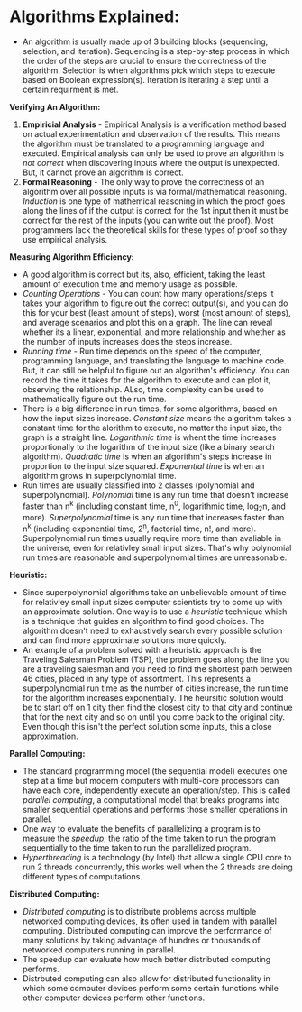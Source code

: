 # Algorithms Explained:
* An algorithm is usually made up of 3 building blocks (sequencing, selection, and iteration). Sequencing is a step-by-step process in which the order of the steps are crucial to ensure the correctness of the algorithm. Selection is when algorithms pick which steps to execute based on Boolean expression(s). Iteration is iterating a step until a certain requirment is met.

<strong>Verifying An Algorithm:</strong>
1. <strong>Empiricial Analysis</strong> - Empirical Analysis is a verification method based on actual experimentation and observation of the results. This means the algorithm must be translated to a programming language and executed. Empirical analysis can only be used to prove an algorithm is *not correct* when discovering inputs where the output is unexpected. But, it cannot prove an algorithm is correct.
2. <strong>Formal Reasoning</strong> - The only way to prove the correctness of an algorithm over all possible inputs is via formal/mathematical reasoning. *Induction* is one type of mathemical reasoning in which the proof goes along the lines of if the output is correct for the 1st input then it must be correct for the rest of the inputs (you can write out the proof). Most programmers lack the theoretical skills for these types of proof so they use empirical analysis.

<strong>Measuring Algorithm Efficiency:</strong>
* A good algorithm is correct but its, also, efficient, taking the least amount of execution time and memory usage as possible.
* *Counting Operations* - You can count how many operations/steps it takes your algorithm to figure out the correct output(s), and you can do this for your best (least amount of steps), worst (most amount of steps), and average scenarios and plot this on a graph. The line can reveal whether its a linear, exponential, and more relationship and whether as the number of inputs increases does the steps increase.
* *Running time* - Run time depends on the speed of the computer, programming language, and translating the language to machine code. But, it can still be helpful to figure out an algorithm's efficiency. You can record the time it takes for the algorithm to execute and can plot it, observing the relationship. ALso, time complexity can be used to mathematically figure out the run time.
* There is a big difference in run times, for some algorithms, based on how the input sizes increase. *Constant size* means the algorithm takes a constant time for the alorithm to execute, no matter the input size, the graph is a straight line. *Logarithmic time* is whent the time increases proportionally to the logarithm of the input size (like a binary search algorithm). *Quadratic time* is when an algorithm's steps increase in proportion to the input size squared. *Exponential time* is when an algorithm grows in superpolynomial time.
* Run times are usually classified into 2 classes (polynomial and superpolynomial). *Polynomial* time is any run time that doesn't increase faster than n<sup>k</sup> (including constant time, n<sup>0</sup>, logarithmic time, log<sub>2</sub>n, and more). *Superpolynomial* time is any run time that increases faster than n<sup>k</sup> (including exponential time, 2<sup>n</sup>, factorial time, n!, and more). Superpolynomial run times usually require more time than avaliable in the universe, even for relativley small input sizes. That's why polynomial run times are reasonable and superpolynomial times are unreasonable.

<strong>Heuristic:</strong>
* Since superpolynomial algorithms take an unbelievable amount of time for relativley small input sizes computer scientists try to come up with an approximate solution. One way is to use a *heuristic* technique which is a technique that guides an algorithm to find good choices. The algorithm doesn't need to exhaustively search every possible solution and can find more approximate solutions more quickly.
* An example of a problem solved with a heuristic approach is the Traveling Salesman Problem (TSP), the problem goes along the line you are a traveling salesman and you need to find the shortest path between 46 cities, placed in any type of assortment. This represents a superpolynomial run time as the number of cities increase, the run time for the algorithm increases exponentially. The heursitic solution would be to start off on 1 city then find the closest city to that city and continue that for the next city and so on until you come back to the original city. Even though this isn't the perfect solution some inputs, this a close approximation.

<strong>Parallel Computing:</strong>
* The standard programming model (the sequential model) executes one step at a time but modern computers with multi-core processors can have each core, independently execute an operation/step. This is called *parallel computing*, a computational model that breaks programs into smaller sequential operations and performs those smaller operations in parallel.
* One way to evaluate the benefits of parallelizing a program is to measure the *speedup*, the ratio of the time taken to run the program sequentially to the time taken to run the parallelized program.
* *Hyperthreading* is a technology (by Intel) that allow a single CPU core to run 2 threads concurrently, this works well when the 2 threads are doing different types of computations.

<strong>Distributed Computing:</strong>
* *Distributed computing* is to distribute problems across multiple networked computing devices, its often used in tandem with parallel computing. Distributed computing can improve the performance of many solutions by taking advantage of hundres or thousands of networked computers running in parallel.
* The speedup can evaluate how much better distributed computing performs.
* Distrbuted computing can also allow for distributed functionality in which some computer devices perform some certain functions while other computer devices perform other functions.
